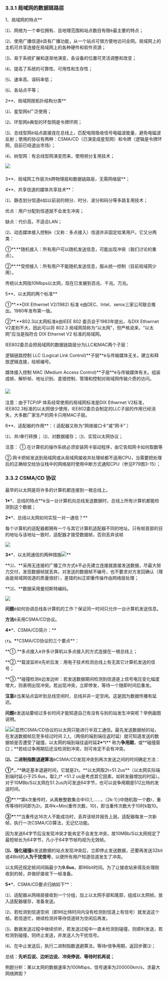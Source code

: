 ### 3.3.1 局域网的数据链路层

1、局域网的特点\*\*

⑴、网络为一个单位拥有、且地理范围和站点数目有限è最主要的特点；

⑵、使用广播信道è具有广播功能，从一个站点可很方便地访问全网。局域网上的主机可共享连接在局域网上的各种硬件和软件资源；

⑶、易于系统扩展和逐渐地演变，各设备的位置可灵活调整和改变；

⑷、提高了系统的可靠性、可用性和生存性；

⑸、速率高、误码率低；

⑹、各站点平等； 



2\*\*、局域网按拓扑结构分类\*\*

⑴、星型网è广泛使用；

⑵、环型网è典型的环型网是令牌环网；

⑶、总线型网è站点直接连在总线上，匹配电阻吸收信号电磁波能量，避免电磁波反射；使用的协议有两种：CSMA/CD（已演变成星型网）和令牌（逻辑是令牌环网，目前已经退出市场）；

⑷、树型网：有总线型网演变而来，使用频分复用技术；

![](/assets/局域网的拓扑.png)

### 

3\*\*、局域网工作层次è跨物理层和数据链路层，无需网络层\*\*；

4\*\*、共享信道的媒体共享技术\*\*：

⑴、静态划分信道è如以前说的频分、时分、波分和码分等多路复用技术；

优点：用户分配到信道就不会发生冲突；

缺点：代价高，不适合LAN；

⑵、动态媒体接入控制è（又称：多点接入）信道并非固定给某用户。它又分两类：

①\*\*.\*\*随机接入：所有用户可以随机发送信息，可能出现冲突（我们讨论的重点）。

②\*\*.\*\*受控接入：所有用户不能随机发送信息，服从统一控制（目前局域网少用）。

传统以太网指10Mbps以太网，现在已发展到百兆、千兆、万兆。

5\*\*、以太网的两个标准\*\*

①\*\*.\*\*DIX Ethwrnet V2\(1982\) 标准 è由DEC、Intel、xerox三家公司联合推出。1980年发布第一版。

②\*\*.\*\*802.3以太网标准è由IEEE 802 委员会于1983年提出，与DIX Ethwrnet V2差别不大，因此可以将 802.3 局域网简称为“以太网”，但严格说来，“以太网”应当是指符合 DIX Ethernet V2 标准的局域网。

IEE802委员会把局域网的数据链路层分为LLC和MAC两个子层：

逻辑链路控制 LLC \(Logical Link Control\)\*\*子层\*\*è与传输媒体无关。建立和释放逻辑连接，给帧编号。

媒体接入控制 MAC \(Medium Access Control\)\*\*子层\*\*è与传输媒体有关。组装成帧、解析帧、地址识别、差错控制、管理和控制对局域网传输介质的访问。

### ![](/assets/局域网体系结构.png)

注意：由于TCP/IP 体系经常使用的局域网标准是DIX Ethwrnet V2标准，IEE802.3标准的以太网很少使用，IEE802委员会制定的LLC子层的作用已经消失，大多数厂家生产的网卡只用MAC子层。



6\*\*、适配器的作用\*\*：（ 适配器又称为“网络接口卡”或“网卡” ）



⑴、并/串行转换；               ⑵、对数据缓存；         ⑶、实现以太网协议；



注意： ①.在计算机的操作系统必须安装网卡驱动程序，由它告知网卡如何取数等



②.网卡把帧发送到局域网或从局域网接收并处理帧都不适用CPU，当需要把处理后的正确帧交给协议栈中的网络层时使用中断方式通知CPU（参见P79图3-15）；



### 3.3.2 CSMA/CD 协议

最早的以太网是将许多的计算机都连接到一根总线上。

**1\***\*、总线的特点\*\*è当一台计算机向总线发送数据时，总线上所有计算机都能检测到这个数据；

**2\***\*、总线以太网如何实现一对一通信？\*\*

每个计算机的适配器都拥有一个与其它计算机适配器不同的地址。只有帧首部的目的地址与该地址一致时，适配器才接受数据帧，否则丢弃该帧

![](/assets/总线网实现一对一通信.jpeg)

**3\***\*、以太网通信的两种措施![](file:////Users/guogmx/Library/Group%20Containers/UBF8T346G9.Office/TemporaryItems/msohtmlclip/clip_image001.png?lastModify=1534762600)\*\*

**⑴、**采用无连接的广播工作方式è不必先建立连接就直接发送数据，尽最大努力交付，发现数据帧就丢弃。对发送的数据帧不编号，也不要求对方发回确认（理由是局域网信道的质量很好），差错的纠正即重传操作由网络层处理；

**⑵、**数据采用曼彻斯特编码。

![](/assets/以太网数据采用曼彻斯特编码.png)



**问题**è如何协调总线各计算机的工作？保证同一时间只允许一台计算机发送信息。

**方法**è采用CSMA/CD协议。

**4\***\*、CSMA/CD简介：\*\*

**⑴、\***\*CSMA/CD协议的三个要点\*\*：

**①.**多点接入è许多计算机以多点接入的方式连接在一根总线上；

**②.**载波监听è先听后发：用电子技术检测总线上有无其它计算机发送的信号；

**③.**碰撞检测è边发边听：若发送数据期间检测到信道是上信号电压变化幅度增大，则表明出现冲突。若出现冲突，立即停发，等待一个随即时间后重发。

**注意**è当某站点监听到总线空闲时，总线并非一定空闲。这是因为数据传播有延迟。

**问题**è发送站要经过多长时间才能知道自己有没有与别的站发生冲突呢？举例画图说明。

![](/assets/CSMA/CD-1.png)![](/assets/CSMA/CD-2.png)显然CSMA/CD协议的以太网只能进行半双工通信。最先发送数据帧的站，在发送数据帧后至多经过时间 2_t_（两倍的端到端往返时延）就可知道发送的数据帧是否遭受了碰撞，以太网的端到端往返时延**2\***\*t\*\* 称为**争用期**，或**碰撞窗口；**若经过争用期后还没检测到冲突，则可肯定不会有冲突。

**⑵、二进制指数退避算法**èCSMA/CD发现冲突到再次发送之间的时间确定方法：

**①\***_.**确定基本退避时间，它就是2τ。**以太网取2t=51.2us\*\*（以太网实际端到端时延小于25.6us，取2_t\* =51.2 us是考虑其它因素，如转发器增加的时延）。对于10MBb/S以太网在51.2us内可发送64字节，也可以说争用期是512比特的发送时间。

**②\***\*.\*\*第k次重传时，从离散整数集合中{0,1,……，（2k-1）}中随机取一个数r，重传等待时间即为2r。其中k=Min{重传次数，10}，即当重传次数大于10时k取10。

**③\***\*.\*\*当重传达16次人不能成功时，丢弃该帧并报告上层。适配器每发一次新帧，执行一次CSMA/CD算法，无记忆功能。

因为发送64字节后没发现冲突才能肯定不会发生冲突，故10MBb/S以太网规定了最短帧长为64字节，凡小于64字节帧均视为无效帧。

**⑶、强化碰撞**è发送数据的站点发现冲突后，立即停止发送数据，还要再发送32bit或48bit的**人为干扰信号**，以便所有用户知道信道发生了冲突。

以太网还规定帧间间隔最少为**9.6us**，即96bit时间。为了让接收站来得及处理刚收到的帧，并做好接收下一帧准备。

**5\***\*、CSMA/CD要点归纳如下\*\*：

⑴、适配器从网络层接收到一个分组，加上以太网手部和尾部，组成以太网帧。放入适配器缓存，准备发送。

⑵、若检测到信道空闲（即96比特时间内没有检测到信道上有信号）就发送这个帧。若信道忙，继续检测并等待信道转为空闲后再发。

⑶、数据发送过程中继续侦听，若发送过程中一直未检测到碰撞，则顺利发送，若检测到碰撞，则终止发送，并发送人为干扰信号。

⑷、在中止发送后，执行二进制指数退避算法，等待r倍争用期，返回步骤⑵；

总结：**先听后说、边听边说、冲突停说、等待时机再说**；

例题分析：某以太网的数据速率为100Mbps，信号速率为200000km/s，求最大网络跨距？

  


